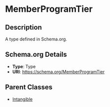 # MemberProgramTier

## Description
A type defined in Schema.org.

## Schema.org Details
- **Type**: Type
- **URI**: https://schema.org/MemberProgramTier

## Parent Classes
- [Intangible](../Intangible.md)


